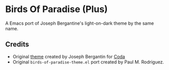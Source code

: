 # Birds Of Paradise (Plus)

A Emacs port of Joseph Bergantine's light-on-dark theme by the same name.

## Credits

- Original [theme][] created by Joseph Bergantin for [Coda][]
- Original `birds-of-paradise-theme.el` port created by Paul M. Rodriguez.


[theme]: http://joebergantine.com/werkstatt/birds-of-paradise
[coda]: http://panic.com/coda/
